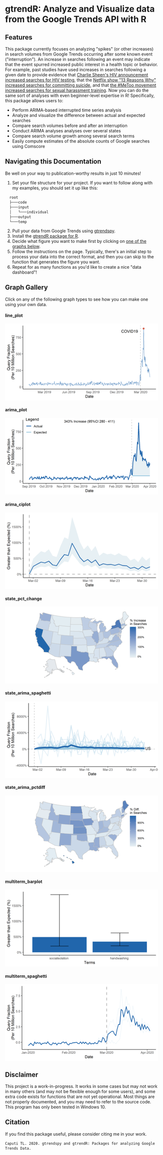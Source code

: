 # gtrendR: Analyze and Visualize data from the Google Trends API with R

## Features

This package currently focuses on analyzing "spikes" (or other increases) in search volumes from Google Trends occurring after some known event ("interruption"). An increase in searches following an event may indicate that the event spurred increased public interest in a health topic or behavior. For example, past studies have used increases in searches following a given date to provide evidence that [Charlie Sheen's HIV announcement increased searches for HIV testing](https://jamanetwork.com/journals/jamainternalmedicine/fullarticle/2495274), that the [Netflix show "13 Reasons Why" increased searches for committing suicide](https://jamanetwork.com/journals/jamainternalmedicine/fullarticle/2646773), and that [the #MeToo movement increased searches for sexual harassment training](https://jamanetwork.com/journals/jamainternalmedicine/fullarticle/2719193). Now you can do the same sort of analyses with even beginner-level expertise in R! Specifically, this package allows users to:

- Perform ARIMA-based interrupted time series analysis
- Analyze and visualize the difference between actual and expected searches
- Compare search volumes before and after an interruption
- Conduct ARIMA analyses analyses over several states
- Compare search volume growth among several search terms
- Easily compute estimates of the absolute counts of Google searches using Comscore

## Navigating this Documentation

Be well on your way to publication-worthy results in just 10 minutes!

1. Set your file structure for your project. If you want to follow along with my examples, you should set it up like this:

```text
  root
  ├───code
  ├───input
  │   └───individual
  ├───output
  └───temp
```

2. Pull your data from Google Trends using [gtrendspy](/en/latest/gtrendspy).
3. Install the [gtrendR package for R](/en/latest/installation).
4. Decide what figure you want to make first by clicking on [one of the graphs below](/en/latest/#graph-gallery).
5. Follow the instructions on the page. Typically, there's an initial step to process your data into the correct format, and then you can skip to the function that generates the figure you want.
6. Repeat for as many functions as you'd like to create a nice "data dashboard"!

## Graph Gallery

Click on any of the following graph types to see how you can make one using your own data.

#### line_plot
[![Line Plot](READMEcode/output/panA.png)](/en/latest/arima-one-geo)

#### arima_plot
[![ARIMA Plot](READMEcode/output/panB.png)](/en/latest/arima-one-geo)

#### arima_ciplot
[![ARIMA Confidence Intervals](READMEcode/output/panC.png)](/en/latest/arima-one-geo)

#### state_pct_change
[![Percent Change by State](READMEcode/output/panD.png)](/en/latest/arima-multi-geo)

#### state_arima_spaghetti
[![Spaghetti Plot by State](READMEcode/output/panE.png)](/en/latest/arima-multi-geo)

#### state_arima_pctdiff
[![Percent Difference by State](READMEcode/output/panF.png)](/en/latest/arima-multi-geo)

#### multiterm_barplot
[![Percent Change by Term](READMEcode/output/panG.png)](/en/latest/arima-multi-terms)

#### multiterm_spaghetti
[![Spaghetti Plot for Several Terms](READMEcode/output/panH.png)](/en/latest/arima-multi-terms)


## Disclaimer
This project is a work-in-progress. It works in some cases but may not work in many others (and may not be flexible enough for some users), and some extra code exists for functions that are not yet operational. Most things are not properly documented, and you may need to refer to the source code. This program has only been tested in Windows 10.


## Citation

If you find this package useful, please consider citing me in your work.

```text
Caputi TL. 2020. gtrendspy and gtrendR: Packages for analyzing Google Trends Data.
```

<!--
## Project layout

    docs/
        index.md  # The documentation homepage.
        gtrendspy.md   # Pull data from gtrendspy
        installation.md   # Install the gtrendR package
        armia-one-geo.md   # Analyze a spike in searches
        arima-multi-geo.md   # Compare several geographies
        arima-multi-terms.md   # Compare several terms
        absolute-counts.md   # Retrieve absolute counts of searches from Comscore -->
